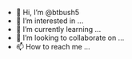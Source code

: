 - 👋 Hi, I’m @btbush5
- 👀 I’m interested in ...
- 🌱 I’m currently learning ...
- 💞️ I’m looking to collaborate on ...
- 📫 How to reach me ...

<!---🤠ROPING🐂 is a ✨ special ✨ repository because its `README.md` (this file) appears on your GitHub profile.
You can click the Preview link to take a look at your changes.
--->
